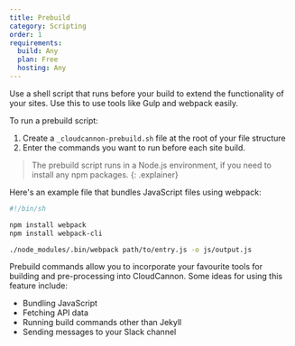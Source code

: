 ```yaml
---
title: Prebuild
category: Scripting
order: 1
requirements:
  build: Any
  plan: Free
  hosting: Any
---
```


Use a shell script that runs before your build to extend the functionality of your sites. Use this to use tools like Gulp and webpack easily.

To run a prebuild script:

1. Create a `_cloudcannon-prebuild.sh` file at the root of your file structure
2. Enter the commands you want to run before each site build.

> The prebuild script runs in a Node.js environment, if you need to install any npm packages.
{: .explainer}

Here's an example file that bundles JavaScript files using webpack:

```sh
#!/bin/sh

npm install webpack
npm install webpack-cli

./node_modules/.bin/webpack path/to/entry.js -o js/output.js
```

Prebuild commands allow you to incorporate your favourite tools for building and pre-processing into CloudCannon. Some ideas for using this feature include:

* Bundling JavaScript
* Fetching API data
* Running build commands other than Jekyll
* Sending messages to your Slack channel
